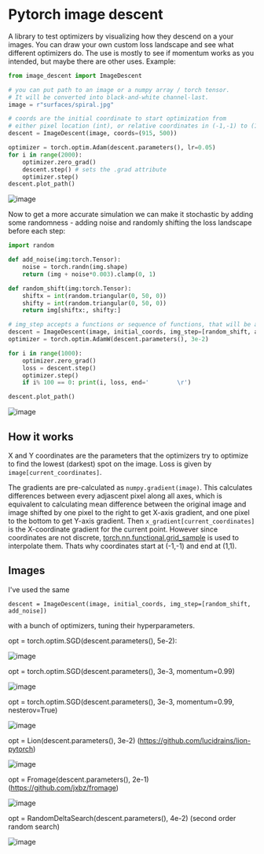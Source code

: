# Pytorch image descent
A library to test optimizers by visualizing how they descend on a your images. You can draw your own custom loss landscape and see what different optimizers do. The use is mostly to see if momentum works as you intended, but maybe there are other uses. Example:
```py
from image_descent import ImageDescent

# you can put path to an image or a numpy array / torch tensor.
# It will be converted into black-and-white channel-last.
image = r"surfaces/spiral.jpg"

# coords are the initial coordinate to start optimization from
# either pixel location (int), or relative coordinates in (-1,-1) to (1,1) range (float).
descent = ImageDescent(image, coords=(915, 500))

optimizer = torch.optim.Adam(descent.parameters(), lr=0.05)
for i in range(2000):
    optimizer.zero_grad()
    descent.step() # sets the .grad attribute
    optimizer.step()
descent.plot_path()
```
![image](https://github.com/stunlocked1/image-descent/assets/76593873/18dea516-3208-4966-9dcd-9282d2a9fc5d)

Now to get a more accurate simulation we can make it stochastic by adding some randomness - adding noise and randomly shifting the loss landscape before each step:
```py
import random

def add_noise(img:torch.Tensor):
    noise = torch.randn(img.shape)
    return (img + noise*0.003).clamp(0, 1)

def random_shift(img:torch.Tensor):
    shiftx = int(random.triangular(0, 50, 0))
    shifty = int(random.triangular(0, 50, 0))
    return img[shiftx:, shifty:]

# img_step accepts a functions or sequence of functions, that will be applied to the loss landscape image before each step.
descent = ImageDescent(image, initial_coords, img_step=[random_shift, add_noise])
optimizer = torch.optim.AdamW(descent.parameters(), 3e-2)

for i in range(1000):
    optimizer.zero_grad()
    loss = descent.step()
    optimizer.step()
    if i% 100 == 0: print(i, loss, end='        \r')

descent.plot_path()
```
![image](https://github.com/stunlocked1/image-descent/assets/76593873/5f9dedbb-29bb-489d-98cd-740803c34524)


## How it works
X and Y coordinates are the parameters that the optimizers try to optimize to find the lowest (darkest) spot on the image. Loss is given by `image[current_coordinates]`.

The gradients are pre-calculated as `numpy.gradient(image)`. This calculates differences between every adjascent pixel along all axes, which is equivalent to calculating mean difference between the original image and image shifted by one pixel to the right to get X-axis gradient, and one pixel to the bottom to get Y-axis gradient. Then `x_gradient[current_coordinates]` is the X-coordinate gradient for the current point. However since coordinates are not discrete, [torch.nn.functional.grid_sample](https://pytorch.org/docs/stable/generated/torch.nn.functional.grid_sample.html) is used to interpolate them. Thats why coordinates start at (-1,-1) and end at (1,1).

## Images
I've used the same
```
descent = ImageDescent(image, initial_coords, img_step=[random_shift, add_noise])
```
with a bunch of optimizers, tuning their hyperparameters.

opt = torch.optim.SGD(descent.parameters(), 5e-2):

![image](https://github.com/stunlocked1/image-descent/assets/76593873/8e77e0b6-2bab-414e-8f66-9644dcb29b22)

opt = torch.optim.SGD(descent.parameters(), 3e-3, momentum=0.99)

![image](https://github.com/stunlocked1/image-descent/assets/76593873/2f7a30d3-0790-4073-b526-e35f7dd54145)

opt = torch.optim.SGD(descent.parameters(), 3e-3, momentum=0.99, nesterov=True)

![image](https://github.com/stunlocked1/image-descent/assets/76593873/e2fd59aa-3b47-4666-ba58-7be899a79ced)

opt = Lion(descent.parameters(), 3e-2) (https://github.com/lucidrains/lion-pytorch)

![image](https://github.com/stunlocked1/image-descent/assets/76593873/463a18bb-c43c-4737-a07d-f75f9ef11ed1)

opt = Fromage(descent.parameters(), 2e-1) (https://github.com/jxbz/fromage)

![image](https://github.com/stunlocked1/image-descent/assets/76593873/54cbfaa3-f293-49d5-af18-84a161dfedaa)

opt = RandomDeltaSearch(descent.parameters(), 4e-2) (second order random search)

![image](https://github.com/stunlocked1/image-descent/assets/76593873/27251178-5392-45b4-b88a-95002d70df04)

